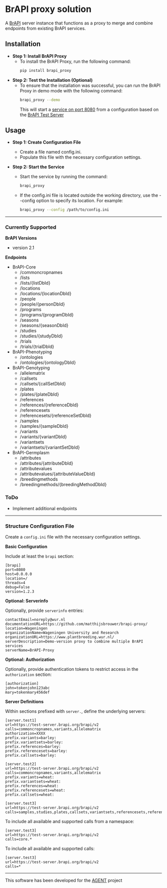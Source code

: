 # BrAPI proxy solution


A [BrAPI](https://brapi.org/) server instance that functions as a proxy to merge and combine endpoints from existing BrAPI services.

## Installation

- **Step 1: Install BrAPI Proxy**
  - To install the BrAPI Proxy, run the following command:
    ```sh
    pip install brapi_proxy
    ```
- **Step 2: Test the Installation (Optional)**
  - To ensure that the installation was successful, you can run the BrAPI Proxy in demo mode with the following command:
    ```sh
    brapi_proxy --demo
    ```
    This will start a [service on port 8080](http://localhost:8080/) from a configuration based on the [BrAPI Test Server](https://test-server.brapi.org/brapi/v2/)

## Usage

- **Step 1: Create Configuration File**
  - Create a file named config.ini.
  - Populate this file with the necessary configuration settings.

- **Step 2: Start the Service**
  - Start the service by running the command:
    ```sh
    brapi_proxy
    ```
  - If the config.ini file is located outside the working directory, use the --config option to specify its location. For example:
    ```sh
    brapi_proxy --config /path/to/config.ini
    ```
    
---

### Currently Supported

**BrAPI Versions**
- version 2.1

**Endpoints**

- BrAPI-Core
  - /commoncropnames
  - /lists
  - /lists/{listDbId}
  - /locations
  - /locations/{locationDbId}
  - /people
  - /people/{personDbId}
  - /programs
  - /programs/{programDbId}
  - /seasons
  - /seasons/{seasonDbId}
  - /studies
  - /studies/{studyDbId}
  - /trials
  - /trials/{trialDbId}
- BrAPI-Phenotyping
  - /ontologies
  - /ontologies/{ontologyDbId}
- BrAPI-Genotyping
  - /allelematrix
  - /callsets
  - /callsets/{callSetDbId}
  - /plates
  - /plates/{plateDbId}
  - /references
  - /references/{referenceDbId}
  - /referencesets
  - /referencesets/{referenceSetDbId}
  - /samples
  - /samples/{sampleDbId}
  - /variants
  - /variants/{variantDbId}
  - /variantsets
  - /variantsets/{variantSetDbId}
- BrAPI-Germplasm
  - /attributes
  - /attributes/{attributeDbId}
  - /attributevalues
  - /attributevalues/{attributeValueDbId}
  - /breedingmethods
  - /breedingmethods/{breedingMethodDbId}

### ToDo

- Implement additional endpoints
  
---

### Structure Configuration File

Create a `config.ini` file with the necessary configuration settings.

**Basic Configuration**

Include at least the `brapi` section:

```config
[brapi]
port=8080
host=0.0.0.0
location=/
threads=4
debug=False
version=1.2.3
```

**Optional: Serverinfo**

Optionally, provide `serverinfo` entries:

```
contactEmail=noreply@wur.nl
documentationURL=https://github.com/matthijsbrouwer/brapi-proxy/
location=Wageningen
organizationName=Wageningen University and Research
organizationURL=https://www.plantbreeding.wur.nl/
serverDescription=Demo-version proxy to combine multiple BrAPI services
serverName=BrAPI-Proxy
```

**Optional: Authorization**

Optionally, provide authentication tokens to restrict access in the `authorization` section:

```
[authorization]
john=tokenjohn123abc
mary=tokenmary456def
```

**Server Definitions**

Within sections prefixed with `server.`, define the underlying servers:

```
[server.test1]
url=https://test-server.brapi.org/brapi/v2
calls=commoncropnames,variants,allelematrix
authorization=XXXX
prefix.variants=barley:
prefix.variantsets=barley:
prefix.references=barley:
prefix.referencesets=barley:
prefix.callsets=barley:

[server.test2]
url=https://test-server.brapi.org/brapi/v2
calls=commoncropnames,variants,allelematrix
prefix.variants=wheat:
prefix.variantsets=wheat:
prefix.references=wheat:
prefix.referencesets=wheat:
prefix.callsets=wheat:

[server.test3]
url=https://test-server.brapi.org/brapi/v2
calls=samples,studies,plates,callsets,variantsets,referencesets,references
```

To include all available and supported calls from a namespace:

```
[server.test3]
url=https://test-server.brapi.org/brapi/v2
calls=core.*
```

To include all available and supported calls:

```
[server.test3]
url=https://test-server.brapi.org/brapi/v2
calls=*
```

---
This software has been developed for the [AGENT](https://www.agent-project.eu/) project



